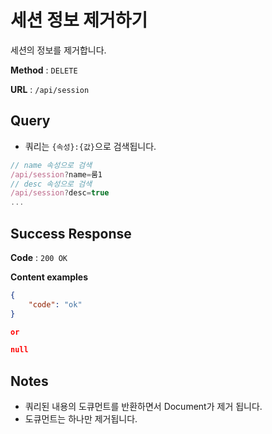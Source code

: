 # 세션 정보 제거하기

세션의 정보를 제거합니다.

**Method** : `DELETE`

**URL** : `/api/session`

## Query
* 쿼리는 `{속성}:{값}`으로 검색됩니다.
```javascript
// name 속성으로 검색
/api/session?name=룸1
// desc 속성으로 검색
/api/session?desc=true
...
```

## Success Response

**Code** : `200 OK`

**Content examples**

```json
{
    "code": "ok"
}

or 

null
```

## Notes
* 쿼리된 내용의 도큐먼트를 반환하면서 Document가 제거 됩니다.
* 도큐먼트는 하나만 제거됩니다.